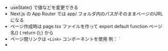 - useState() で値などを変更できる
- Next.js の App Router では app/ フォルダ内のパスがそのままページのURLになる
- ページ作成時は page.tsx ファイルを作って export default function ページ名() { return ();} から
- ページ間リンクは `<Link>` コンポーネントを使用 例： `<Link href="/about">
- 
